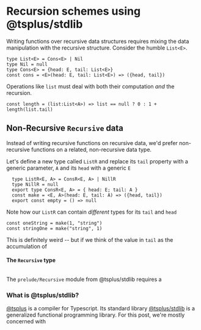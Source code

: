 # Recursion schemes using @tsplus/stdlib
Writing functions over recursive data structures requires mixing the data manipulation with the recursive structure.
Consider the humble `List<E>`.
```
type List<E> = Cons<E> | Nil
type Nil = null
type Cons<E> = {head: E, tail: List<E>}
const cons = <E>(head: E, tail: List<E>) => ({head, tail})
```

Operations like `list` must deal with both their computation *and* the recursion.
```
const length = (list:List<A>) => list == null ? 0 : 1 + length(list.tail)
```

##  Non-Recursive `Recursive` data
Instead of writing recursive functions on recursive data, we'd prefer non-recursive functions on a related, non-recursive data type.

Let's define a new type called `ListR` and replace its `tail` property with a generic parameter, `A` and its `head` with a generic `E`
```
  type ListR<E, A> = ConsR<E, A> | NillR
  type NillR = null
  export type ConsR<E, A> = { head: E; tail: A }
  const make = <E, A>(head: E, tail: A) => ({head, tail})
  export const empty = () => null

```
Note how our `ListR` can contain *different* types for its `tail` and `head`
```
const oneString = make(1, "string")
const stringOne = make("string", 1)
```
This is definitely weird -- but if we think of the value in `tail` as the accumulation of 
#### The `Recursive` type
```

```

The `prelude/Recursive` module from @tsplus/stdlib requires a 




### What is @tsplus/stdlib?
[@tsplus](https://github.com/ts-plus) is a compiler for Typescript.  Its standard library [@tsplus/stdlib](https://github.com/ts-plus/stdlib) is a generalized
functional programming library.  For this post, we're mostly concerned with 
